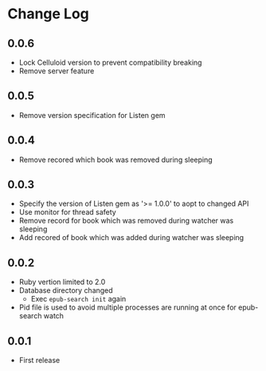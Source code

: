 Change Log
==========

0.0.6
-----

* Lock Celluloid version to prevent compatibility breaking
* Remove server feature

0.0.5
-----

* Remove version specification for Listen gem

0.0.4
-----

* Remove recored which book was removed during sleeping

0.0.3
-----
* Specify the version of Listen gem as '>= 1.0.0' to aopt to changed API
* Use monitor for thread safety
* Remove record for book which was removed during watcher was sleeping
* Add recored of book which was added during watcher was sleeping

0.0.2
-----
* Ruby vertion limited to 2.0
* Database directory changed
  * Exec `epub-search init` again
* Pid file is used to avoid multiple processes are running at once for epub-search watch

0.0.1
-----
* First release
